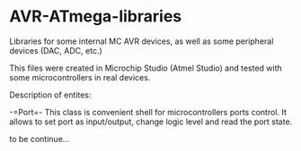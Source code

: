 # AVR-ATmega-libraries
Libraries for some internal MC AVR devices, as well as some peripheral devices (DAC, ADC, etc.)

This files were created in Microchip Studio (Atmel Studio) and tested with some microcontrollers in real devices.

Description of entites:

-=Port=-
This class is convenient shell for microcontrollers ports control. It allows to set port as input/output, change logic level and read the port state.

to be continue...

